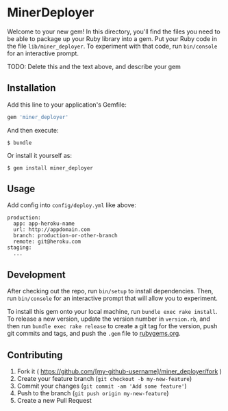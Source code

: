 # MinerDeployer

Welcome to your new gem! In this directory, you'll find the files you need to be able to package up your Ruby library into a gem. Put your Ruby code in the file `lib/miner_deployer`. To experiment with that code, run `bin/console` for an interactive prompt.

TODO: Delete this and the text above, and describe your gem

## Installation

Add this line to your application's Gemfile:

```ruby
gem 'miner_deployer'
```

And then execute:

    $ bundle

Or install it yourself as:

    $ gem install miner_deployer

## Usage

Add config into `config/deploy.yml` like above:

```
production:
  app: app-heroku-name
  url: http://appdomain.com
  branch: production-or-other-branch
  remote: git@heroku.com
staging:
  ...
```
## Development

After checking out the repo, run `bin/setup` to install dependencies. Then, run `bin/console` for an interactive prompt that will allow you to experiment.

To install this gem onto your local machine, run `bundle exec rake install`. To release a new version, update the version number in `version.rb`, and then run `bundle exec rake release` to create a git tag for the version, push git commits and tags, and push the `.gem` file to [rubygems.org](https://rubygems.org).

## Contributing

1. Fork it ( https://github.com/[my-github-username]/miner_deployer/fork )
2. Create your feature branch (`git checkout -b my-new-feature`)
3. Commit your changes (`git commit -am 'Add some feature'`)
4. Push to the branch (`git push origin my-new-feature`)
5. Create a new Pull Request
